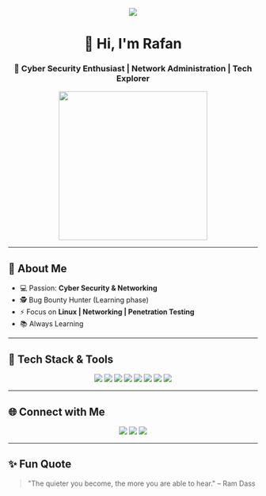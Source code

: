 <p align="center">
  <img src="https://capsule-render.vercel.app/api?text=Hey%20Everyone!🕹️&animation=fadeIn&type=waving&color=gradient&height=120"/>
</p>

<!-- INTRO -->
<h1 align="center">👋 Hi, I'm Rafan</h1>
<h3 align="center">🚀 Cyber Security Enthusiast | Network Administration | Tech Explorer</h3>

<p align="center">
  <img src="https://media.giphy.com/media/qgQUggAC3Pfv687qPC/giphy.gif" width="300"/>
</p>

---

## 🚀 About Me  
- 💻 Passion: **Cyber Security & Networking**  
- 🕵️ Bug Bounty Hunter (Learning phase)  
- ⚡ Focus on **Linux | Networking | Penetration Testing**  
- 📚 Always Learning  

---

## 🔧 Tech Stack & Tools  

<p align="center">
  <!-- OS -->
  <img src="https://img.shields.io/badge/Kali_Linux-557C94?style=for-the-badge&logo=kali-linux&logoColor=white"/>
  <img src="https://img.shields.io/badge/Red_Hat-EE0000?style=for-the-badge&logo=redhat&logoColor=white"/>
  <img src="https://img.shields.io/badge/Windows-0078D6?style=for-the-badge&logo=windows&logoColor=white"/>

  <!-- Coding -->
  <img src="https://img.shields.io/badge/Python-3776AB?style=for-the-badge&logo=python&logoColor=white"/>
  <img src="https://img.shields.io/badge/Bash-121011?style=for-the-badge&logo=gnu-bash&logoColor=white"/>

  <!-- Networking -->
  <img src="https://img.shields.io/badge/Cisco-1BA0D7?style=for-the-badge&logo=cisco&logoColor=white"/>
  <img src="https://img.shields.io/badge/Wireshark-1679A7?style=for-the-badge&logo=wireshark&logoColor=white"/>
  <img src="https://img.shields.io/badge/SQLMap-FF4500?style=for-the-badge&logo=databricks&logoColor=white"/>
</p>



---

## 🌐 Connect with Me  

<p align="center">
  <a href="https://www.linkedin.com/in/rafan-juliansyah"><img src="https://img.shields.io/badge/LinkedIn-0A66C2?style=for-the-badge&logo=linkedin&logoColor=white"/></a>
  <a href="https://www.instagram.com/rapancuy"><img src="https://img.shields.io/badge/Instagram-E4405F?style=for-the-badge&logo=instagram&logoColor=white"/></a>
  <a href="mailto:rafanjuliansyah1@gmail.com"><img src="https://img.shields.io/badge/Gmail-D14836?style=for-the-badge&logo=gmail&logoColor=white"/></a>
</p>

---

## ✨ Fun Quote  

> "The quieter you become, the more you are able to hear." – Ram Dass  


<!--
**RafanJuliansyah/RafanJuliansyah** is a ✨ _special_ ✨ repository because its `README.md` (this file) appears on your GitHub profile.

Here are some ideas to get you started:

- 🔭 I’m currently working on ...
- 🌱 I’m currently learning ...
- 👯 I’m looking to collaborate on ...
- 🤔 I’m looking for help with ...
- 💬 Ask me about ...
- 📫 How to reach me: ...
- 😄 Pronouns: ...
- ⚡ Fun fact: ...
-->
